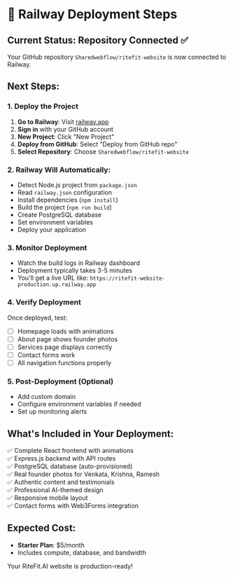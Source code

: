 # 🚀 Railway Deployment Steps

## Current Status: Repository Connected ✅

Your GitHub repository `Sharedwebflow/ritefit-website` is now connected to Railway.

## Next Steps:

### 1. Deploy the Project
1. **Go to Railway**: Visit [railway.app](https://railway.app)
2. **Sign in** with your GitHub account
3. **New Project**: Click "New Project"
4. **Deploy from GitHub**: Select "Deploy from GitHub repo"
5. **Select Repository**: Choose `Sharedwebflow/ritefit-website`

### 2. Railway Will Automatically:
- Detect Node.js project from `package.json`
- Read `railway.json` configuration
- Install dependencies (`npm install`)
- Build the project (`npm run build`)
- Create PostgreSQL database
- Set environment variables
- Deploy your application

### 3. Monitor Deployment
- Watch the build logs in Railway dashboard
- Deployment typically takes 3-5 minutes
- You'll get a live URL like: `https://ritefit-website-production.up.railway.app`

### 4. Verify Deployment
Once deployed, test:
- [ ] Homepage loads with animations
- [ ] About page shows founder photos
- [ ] Services page displays correctly
- [ ] Contact forms work
- [ ] All navigation functions properly

### 5. Post-Deployment (Optional)
- Add custom domain
- Configure environment variables if needed
- Set up monitoring alerts

## What's Included in Your Deployment:
✅ Complete React frontend with animations  
✅ Express.js backend with API routes  
✅ PostgreSQL database (auto-provisioned)  
✅ Real founder photos for Venkata, Krishna, Ramesh  
✅ Authentic content and testimonials  
✅ Professional AI-themed design  
✅ Responsive mobile layout  
✅ Contact forms with Web3Forms integration  

## Expected Cost:
- **Starter Plan**: $5/month
- Includes compute, database, and bandwidth

Your RiteFit.AI website is production-ready!
